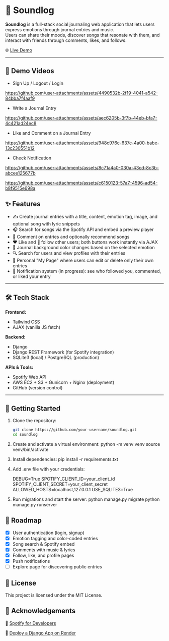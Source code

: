 # 🎵 Soundlog

**Soundlog** is a full-stack social journaling web application that lets users express emotions through journal entries and music.  
Users can share their moods, discover songs that resonate with them, and interact with friends through comments, likes, and follows.

🌐 [Live Demo](http://3.135.241.17/)

---
## 🎥 Demo Videos
- Sign Up / Logout / Login

https://github.com/user-attachments/assets/4490532b-2f19-4041-a542-84bba7f4aaf9


- Write a Journal Entry

https://github.com/user-attachments/assets/aec6205b-3f7b-44eb-bfa7-4c421ad24ec8


- Like and Comment on a Journal Entry

https://github.com/user-attachments/assets/948c976c-637c-4a00-babe-13c230551b12


- Check Notification

https://github.com/user-attachments/assets/8c71a4a0-030a-43cd-8c3b-abcee125677b



https://github.com/user-attachments/assets/c6150123-57a7-4596-ad54-b8f9515e698a




## ✨ Features

- ✍️ Create journal entries with a title, content, emotion tag, image, and optional song with lyric snippets
- 🎧 Search for songs via the Spotify API and embed a preview player
- 💬 Comment on entries and optionally recommend songs
- ❤️ Like and 🔄 follow other users; both buttons work instantly via AJAX
- 🎨 Journal background color changes based on the selected emotion
- 🔍 Search for users and view profiles with their entries
- 🧾 Personal "My Page" where users can edit or delete only their own entries
- 🔔 Notification system (in progress): see who followed you, commented, or liked your entry

---

## 🛠 Tech Stack

**Frontend:**
- Tailwind CSS
- AJAX (vanilla JS fetch)

**Backend:**
- Django
- Django REST Framework (for Spotify integration)
- SQLite3 (local) / PostgreSQL (production)

**APIs & Tools:**
- Spotify Web API
- AWS EC2 + S3 + Gunicorn + Nginx (deployment)
- GitHub (version control)

---

## 🚀 Getting Started

1. Clone the repository:
   ```bash
   git clone https://github.com/your-username/soundlog.git
   cd soundlog
2. Create and activate a virtual environment:
   python -m venv venv
   source venv/bin/activate
3. Install dependencies:
   pip install -r requirements.txt
4. Add .env file with your credentials:

   DEBUG=True
   SPOTIFY_CLIENT_ID=your_client_id
   SPOTIFY_CLIENT_SECRET=your_client_secret
   ALLOWED_HOSTS=localhost,127.0.0.1
   USE_SQLITE3=True
6. Run migrations and start the server:
   python manage.py migrate
   python manage.py runserver

## 📌 Roadmap

- [x] User authentication (login, signup)
- [x] Emotion tagging and color-coded entries
- [x] Song search & Spotify embed
- [x] Comments with music & lyrics
- [x] Follow, like, and profile pages
- [x] Push notifications
- [ ] Explore page for discovering public entries

## 📄 License

This project is licensed under the MIT License.

## 🙌 Acknowledgements

📄 [Spotify for Developers](https://developer.spotify.com)

📄 [Deploy a Django App on Render](https://render.com/docs/deploy-django)
